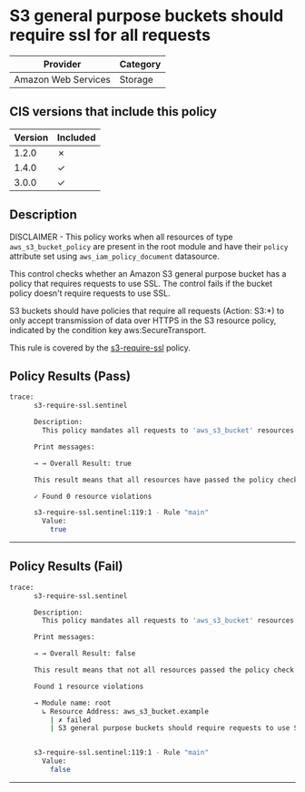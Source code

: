 # S3 general purpose buckets should require ssl for all requests

| Provider            | Category     |
|---------------------|--------------|
| Amazon Web Services | Storage      |

## CIS versions that include this policy

| Version | Included |
|---------|----------|
| 1.2.0   | &cross;  |
| 1.4.0   | &check;  |
| 3.0.0   | &check;  |

## Description

DISCLAIMER - This policy works when all resources of type `aws_s3_bucket_policy` are present in the root module and have their `policy` attribute set using `aws_iam_policy_document` datasource.

This control checks whether an Amazon S3 general purpose bucket has a policy that requires requests to use SSL. The control fails if the bucket policy doesn't require requests to use SSL.

S3 buckets should have policies that require all requests (Action: S3:*) to only accept transmission of data over HTTPS in the S3 resource policy, indicated by the condition key aws:SecureTransport.

This rule is covered by the [s3-require-ssl](https://github.com/hashicorp/policy-library-cis-aws-s3-terraform/blob/main/policies/s3-require-ssl.sentinel) policy.

## Policy Results (Pass)
```bash
trace:
      s3-require-ssl.sentinel

      Description:
        This policy mandates all requests to 'aws_s3_bucket' resources to use ssl using 'aws_s3_bucket_policy' resource.

      Print messages:

      → → Overall Result: true

      This result means that all resources have passed the policy check for the policy s3-require-ssl.

      ✓ Found 0 resource violations

      s3-require-ssl.sentinel:119:1 - Rule "main"
        Value:
          true
```

---

## Policy Results (Fail)
```bash
trace:
      s3-require-ssl.sentinel

      Description:
        This policy mandates all requests to 'aws_s3_bucket' resources to use ssl using 'aws_s3_bucket_policy' resource.

      Print messages:

      → → Overall Result: false

      This result means that not all resources passed the policy check and the protected behavior is not allowed for the policy s3-require-ssl.

      Found 1 resource violations

      → Module name: root
        ↳ Resource Address: aws_s3_bucket.example
          | ✗ failed
          | S3 general purpose buckets should require requests to use SSL. Refer to https://docs.aws.amazon.com/securityhub/latest/userguide/s3-controls.html#s3-5 for more details.


      s3-require-ssl.sentinel:119:1 - Rule "main"
        Value:
          false
```

---